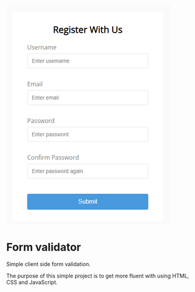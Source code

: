 ![cover](og.PNG)

# Form validator

Simple client side form validation.

The purpose of this simple project is to get more fluent with using HTML, CSS and JavaScript.
